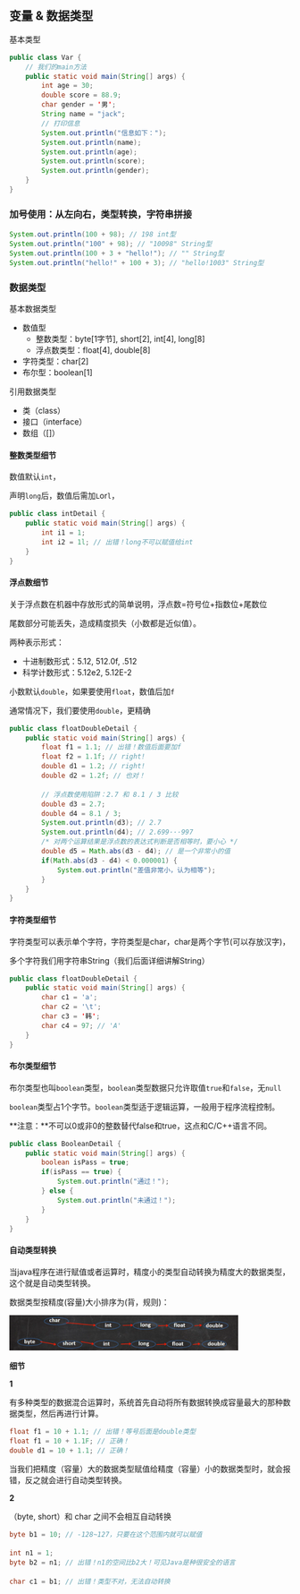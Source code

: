 ## 变量 & 数据类型

基本类型

```java
public class Var {
    // 我们的main方法
    public static void main(String[] args) {
        int age = 30;
        double score = 88.9;
        char gender = '男';
        String name = "jack";
        // 打印信息
        System.out.println("信息如下：");
        System.out.println(name);
        System.out.println(age);
        System.out.println(score);
        System.out.println(gender);
    }
}
```

### 加号使用：从左向右，类型转换，字符串拼接

```java
System.out.println(100 + 98); // 198 int型
System.out.println("100" + 98); // "10098" String型
System.out.println(100 + 3 + "hello!"); // "" String型
System.out.println("hello!" + 100 + 3); // "hello!1003" String型
```

### 数据类型

基本数据类型

- 数值型
  - 整数类型：byte[1字节], short[2], int[4], long[8]
  - 浮点数类型：float[4], double[8]
- 字符类型：char[2]
- 布尔型：boolean[1]

引用数据类型

- 类（class）
- 接口（interface）
- 数组（[]）

#### 整数类型细节

数值默认`int`，

声明`long`后，数值后需加`L`or`l`，

```Java
public class intDetail {
    public static void main(String[] args) {
        int i1 = 1;
        int i2 = 1l; // 出错！long不可以赋值给int
    }
}
```

#### 浮点数细节

关于浮点数在机器中存放形式的简单说明，浮点数=符号位+指数位+尾数位

尾数部分可能丢失，造成精度损失（小数都是近似值）。

两种表示形式：

- 十进制数形式：5.12, 512.0f, .512
- 科学计数形式：5.12e2, 5.12E-2

小数默认`double`，如果要使用`float`，数值后加`f`

通常情况下，我们要使用`double`，更精确

```java
public class floatDoubleDetail {
    public static void main(String[] args) {
        float f1 = 1.1; // 出错！数值后面要加f
        float f2 = 1.1f; // right!
        double d1 = 1.2; // right!
        double d2 = 1.2f; // 也对！
        
        // 浮点数使用陷阱：2.7 和 8.1 / 3 比较
        double d3 = 2.7;
        double d4 = 8.1 / 3;
        System.out.println(d3); // 2.7
        System.out.println(d4); // 2.699···997
        /* 对两个运算结果是浮点数的表达式判断是否相等时，要小心 */
        double d5 = Math.abs(d3 - d4); // 是一个非常小的值
        if(Math.abs(d3 - d4) < 0.000001) {
            System.out.println("差值非常小，认为相等");
        }
    }
}
```

#### 字符类型细节

字符类型可以表示单个字符，字符类型是char，char是两个字节(可以存放汉字)，

多个字符我们用字符串String（我们后面详细讲解String）

```java
public class floatDoubleDetail {
    public static void main(String[] args) {
        char c1 = 'a';
        char c2 = '\t';
        char c3 = '韩';
        char c4 = 97; // 'A'
    }
}
```

#### 布尔类型细节

布尔类型也叫`boolean`类型，`boolean`类型数据只允许取值`true`和`false`，无`null`

`boolean`类型占1个字节。`boolean`类型适于逻辑运算，一般用于程序流程控制。

**注意：**不可以0或非0的整数替代false和true，这点和C/C++语言不同。

```java
public class BooleanDetail {
    public static void main(String[] args) {
        boolean isPass = true;
        if(isPass == true) {
            System.out.println("通过！");
        } else {
            System.out.println("未通过！");
        }
    }
}
```

#### 自动类型转换

当java程序在进行赋值或者运算时，精度小的类型自动转换为精度大的数据类型，这个就是自动类型转换。

数据类型按精度(容量)大小排序为(背，规则)：

<img src="images\1.png" style="zoom:40%;" />

**细节**

**1**

有多种类型的数据混合运算时，系统首先自动将所有数据转换成容量最大的那种数据类型，然后再进行计算。

```java
float f1 = 10 + 1.1; // 出错！等号后面是double类型
float f1 = 10 + 1.1F; // 正确！
double d1 = 10 + 1.1; // 正确！
```

当我们把精度（容量）大的数据类型赋值给精度（容量）小的数据类型时，就会报错，反之就会进行自动类型转换。

**2**

（byte, short）和 char 之间不会相互自动转换

```java
byte b1 = 10; // -128~127，只要在这个范围内就可以赋值

int n1 = 1;
byte b2 = n1; // 出错！n1的空间比b2大！可见Java是种很安全的语言

char c1 = b1; // 出错！类型不对，无法自动转换
```

